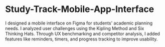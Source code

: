 # Study-Track-Mobile-App-Interface
I designed a mobile interface on Figma for students' academic planning needs. I analyzed user challenges using the Kipling Method and Six Thinking Hats. Through UX benchmarking and competitor analysis, I added features like reminders, timers, and progress tracking to improve usability.
